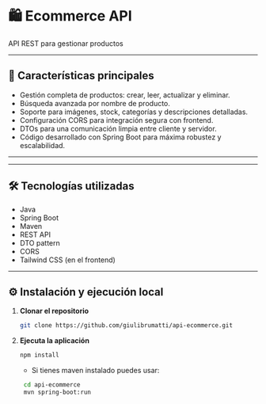 # 🛍️ Ecommerce API

API REST para gestionar productos

---

## 🚀 Características principales

- Gestión completa de productos: crear, leer, actualizar y eliminar.
- Búsqueda avanzada por nombre de producto.
- Soporte para imágenes, stock, categorías y descripciones detalladas.
- Configuración CORS para integración segura con frontend.
- DTOs para una comunicación limpia entre cliente y servidor.
- Código desarrollado con Spring Boot para máxima robustez y escalabilidad.

---


---

## 🛠️ Tecnologías utilizadas

- Java
- Spring Boot
- Maven
- REST API
- DTO pattern
- CORS
- Tailwind CSS (en el frontend)

---

## ⚙️ Instalación y ejecución local

1. **Clonar el repositorio**

   ```bash
   git clone https://github.com/giulibrumatti/api-ecommerce.git
   ```

2. **Ejecuta la aplicación**

   ```bash
   npm install
   ```
   - Si tienes maven instalado puedes usar:
   ```bash
    cd api-ecommerce
    mvn spring-boot:run
   ```

